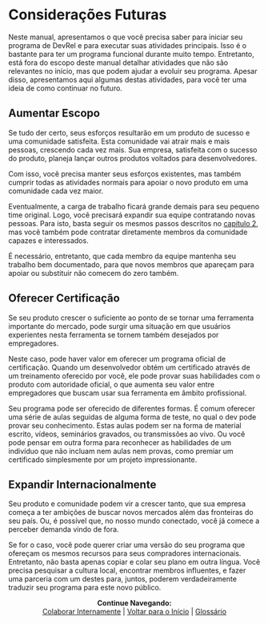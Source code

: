 # Considerações Futuras
 
 Neste manual, apresentamos o que você precisa saber para iniciar seu programa de DevRel e para executar suas atividades principais. Isso é o bastante para ter um programa funcional durante muito tempo. Entretanto, está fora do escopo deste manual detalhar atividades que não são relevantes no início, mas que podem ajudar a evoluir seu programa. Apesar disso, apresentamos aqui algumas destas atividades, para você ter uma ideia de como continuar no futuro.
 
## Aumentar Escopo 
  
  Se tudo der certo, seus esforços resultarão em um produto de sucesso e uma comunidade satisfeita. Esta comunidade vai atrair mais e mais pessoas, crescendo cada vez mais. Sua empresa, satisfeita com o sucesso do produto, planeja lançar outros produtos voltados para desenvolvedores.

  Com isso, você precisa manter seus esforços existentes, mas também cumprir todas as atividades normais para apoiar o novo produto em uma comunidade cada vez maior.

  Eventualmente, a carga de trabalho ficará grande demais para seu pequeno time original. Logo, você precisará expandir sua equipe contratando novas pessoas. Para isto, basta seguir os mesmos passos descritos no [capítulo 2](https://pedrowagner.github.io/DevRel/Passos/Pessoal), mas você também pode contratar diretamente membros da comunidade capazes e interessados.

  É necessário, entretanto, que cada membro da equipe mantenha seu trabalho bem documentado, para que novos membros que apareçam para apoiar ou substituir não comecem do zero também.

## Oferecer Certificação
  
  Se seu produto crescer o suficiente ao ponto de se tornar uma ferramenta importante do mercado, pode surgir uma situação em que usuários experientes nesta ferramenta se tornem também desejados por empregadores.

  Neste caso, pode haver valor em oferecer um programa oficial de certificação. Quando um desenvolvedor obtém um certificado através de um treinamento oferecido por você, ele pode provar suas habilidades com o produto com autoridade oficial, o que aumenta seu valor entre empregadores que buscam usar sua ferramenta em âmbito profissional.

  Seu programa pode ser oferecido de diferentes formas. É comum oferecer uma série de aulas seguidas de alguma forma de teste, no qual o dev pode provar seu conhecimento. Estas aulas podem ser na forma de material escrito, vídeos, seminários gravados, ou transmissões ao vivo. Ou você pode pensar em outra forma para reconhecer as habilidades de um indivíduo que não incluam nem aulas nem provas, como premiar um certificado simplesmente por um projeto impressionante.

## Expandir Internacionalmente

  Seu produto e comunidade podem vir a crescer tanto, que sua empresa começa a ter ambições de buscar novos mercados além das fronteiras do seu país. Ou, é possível que, no nosso mundo conectado, você já comece a perceber demanda vindo de fora.
  
  Se for o caso, você pode querer criar uma versão do seu programa que ofereçam os mesmos recursos para seus compradores internacionais. Entretanto, não basta apenas copiar e colar seu plano em outra língua. Você precisa pesquisar a cultura local, encontrar membros influentes, e fazer uma parceria com um destes para, juntos, poderem verdadeiramente traduzir seu programa para este novo público.


<p align="center">
  <b>Continue Navegando:</b><br>
  <a href="https://pedrowagner.github.io/DevRel/Atividades/Colaborar">Colaborar Internamente</a> |
  <a href="https://pedrowagner.github.io/DevRel/Inicial">Voltar para o Início</a> |
 <a href="https://pedrowagner.github.io/DevRel/Glossario">Glossário</a>
</p>
